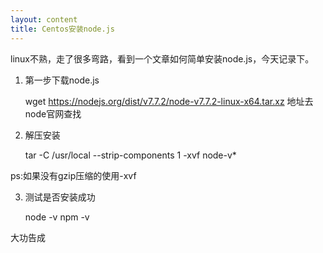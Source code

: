 ```yaml
---
layout: content
title: Centos安装node.js
---
```


linux不熟，走了很多弯路，看到一个文章如何简单安装node.js，今天记录下。

1. 第一步下载node.js

    wget https://nodejs.org/dist/v7.7.2/node-v7.7.2-linux-x64.tar.xz
    地址去node官网查找

2. 解压安装

    tar -C /usr/local --strip-components 1 -xvf node-v*

ps:如果没有gzip压缩的使用-xvf

3. 测试是否安装成功

    node -v
    npm -v

大功告成
